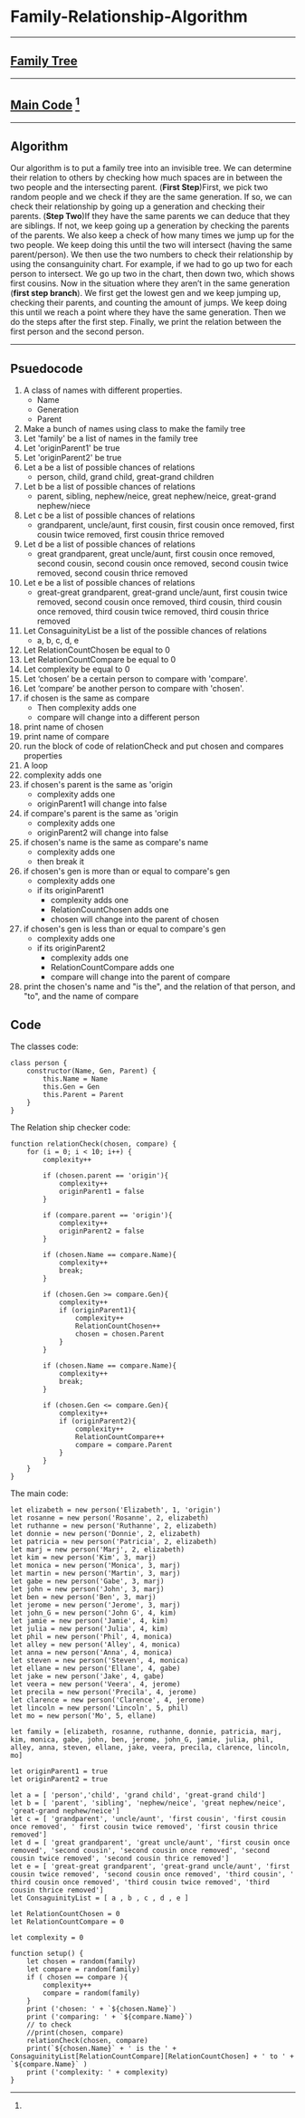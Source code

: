 # Family-Relationship-Algorithm
---
## [Family Tree](https://www.familyecho.com/?p=D7GMC&c=ybfar0kdyj&f=796759587492087536)
---
## [Main Code](https://openprocessing.org/sketch/2268466) [^1]
---
## Algorithm
Our algorithm is to put a family tree into an invisible tree. We can determine their relation to others by checking how much spaces are in between the two people and the intersecting parent. (**First Step**)First, we pick two random people and we check if they are the same generation. If so, we can check their relationship by going up a generation and checking their parents. (**Step Two**)If they have the same parents we can deduce that they are siblings. If not, we keep going up a generation by checking the parents of the parents. We also keep a check of how many times we jump up for the two people. We keep doing this until the two will intersect (having the same parent/person). We then use the two numbers to check their relationship by using the consanguinity chart. For example, if we had to go up two for each person to intersect. We go up two in the chart, then down two, which shows first cousins. Now in the situation where they aren’t in the same generation (**first step branch**). We first get the lowest gen and we keep jumping up, checking their parents, and counting the amount of jumps. We keep doing this until we reach a point where they have the same generation. Then we do the steps after the first step. Finally, we print the relation between the first person and the second person.

---
## Psuedocode
1. A class of names with different properties.
     - Name
     - Generation
     - Parent
2. Make a bunch of names using class to make the family tree
3. Let 'family' be a list of names in the family tree
4. Let 'originParent1' be true
5. Let 'originParent2' be true
6. Let a be a list of possible chances of relations
     - person, child, grand child, great-grand children
7. Let b be a list of possible chances of relations
     - parent, sibling, nephew/neice, great nephew/neice, great-grand nephew/niece
8. Let c be a list of possible chances of relations
     - grandparent, uncle/aunt, first cousin, first cousin once removed, first cousin twice removed, first cousin thrice removed
9. Let d be a list of possible chances of relations
     - great grandparent, great uncle/aunt, first cousin once removed, second cousin, second cousin once removed, second cousin twice removed, second cousin thrice removed
10. Let e be a list of possible chances of relations
     - great-great grandparent, great-grand uncle/aunt, first cousin twice removed, second cousin once removed, third cousin, third cousin once removed, third cousin twice removed, third cousin thrice removed
11. Let ConsaguinityList be a list of the possible chances of relations
      - a, b, c, d, e
12. Let RelationCountChosen be equal to 0
13. Let RelationCountCompare be equal to 0
14. Let complexity be equal to 0
15. Let ‘chosen’ be a certain person to compare with 'compare'.
16. Let ‘compare’ be another person to compare with 'chosen'.
17. if chosen is the same as compare
      - Then complexity adds one
      - compare will change into a different person
18. print name of chosen
19. print name of compare
20. run the block of code of relationCheck and put chosen and compares properties
21. A loop
22. complexity adds one
23. if chosen's parent is the same as 'origin
    - complexity adds one
    - originParent1 will change into false
24. if compare's parent is the same as 'origin
    - complexity adds one
    - originParent2 will change into false
25. if chosen's name is the same as compare's name
    - complexity adds one
    - then break it
26. if chosen's gen is more than or equal to compare's gen
    - complexity adds one
    - if its originParent1
        - complexity adds one
        - RelationCountChosen adds one
        - chosen will change into the parent of chosen
27. if chosen's gen is less than or equal to compare's gen
    - complexity adds one
    - if its originParent2
        - complexity adds one
        - RelationCountCompare adds one
        - compare will change into the parent of compare
28. print the chosen's name and "is the", and the relation of that person, and "to", and the name of compare

## Code
[^1]:
The classes code:
```
class person {
	constructor(Name, Gen, Parent) {
		this.Name = Name
		this.Gen = Gen
		this.Parent = Parent
	}
}
```
The Relation ship checker code:
```
function relationCheck(chosen, compare) {		
	for (i = 0; i < 10; i++) {
		complexity++
		
		if (chosen.parent == 'origin'){
			complexity++
			originParent1 = false
		}
		
		if (compare.parent == 'origin'){
			complexity++
			originParent2 = false
		}
		
		if (chosen.Name == compare.Name){
			complexity++
			break;
		}
		
		if (chosen.Gen >= compare.Gen){
			complexity++
			if (originParent1){
				complexity++
				RelationCountChosen++
				chosen = chosen.Parent
			}
		}
		
		if (chosen.Name == compare.Name){
			complexity++
			break;
		}
		
		if (chosen.Gen <= compare.Gen){
			complexity++
			if (originParent2){
				complexity++
				RelationCountCompare++
				compare = compare.Parent
			}
		}
	}
}
```
The main code:
```
let elizabeth = new person('Elizabeth', 1, 'origin')
let rosanne = new person('Rosanne', 2, elizabeth)
let ruthanne = new person('Ruthanne', 2, elizabeth)
let donnie = new person('Donnie', 2, elizabeth)
let patricia = new person('Patricia', 2, elizabeth)
let marj = new person('Marj', 2, elizabeth)
let kim = new person('Kim', 3, marj)
let monica = new person('Monica', 3, marj)
let martin = new person('Martin', 3, marj)
let gabe = new person('Gabe', 3, marj)
let john = new person('John', 3, marj)
let ben = new person('Ben', 3, marj)
let jerome = new person('Jerome', 3, marj)
let john_G = new person('John G', 4, kim)
let jamie = new person('Jamie', 4, kim)
let julia = new person('Julia', 4, kim)
let phil = new person('Phil', 4, monica)
let alley = new person('Alley', 4, monica)
let anna = new person('Anna', 4, monica)
let steven = new person('Steven', 4, monica)
let ellane = new person('Ellane', 4, gabe)
let jake = new person('Jake', 4, gabe)
let veera = new person('Veera', 4, jerome)
let precila = new person('Precila', 4, jerome)
let clarence = new person('Clarence', 4, jerome)
let lincoln = new person('Lincoln', 5, phil)
let mo = new person('Mo', 5, ellane)

let family = [elizabeth, rosanne, ruthanne, donnie, patricia, marj, kim, monica, gabe, john, ben, jerome, john_G, jamie, julia, phil, alley, anna, steven, ellane, jake, veera, precila, clarence, lincoln, mo]

let originParent1 = true
let originParent2 = true

let a = [ 'person','child', 'grand child', 'great-grand child']
let b = [ 'parent', 'sibling', 'nephew/neice', 'great nephew/neice', 'great-grand nephew/neice']
let c = [ 'grandparent', 'uncle/aunt', 'first cousin', 'first cousin once removed', ' first cousin twice removed', 'first cousin thrice removed']
let d = [ 'great grandparent', 'great uncle/aunt', 'first cousin once removed', 'second cousin', 'second cousin once removed', 'second cousin twice removed', 'second cousin thrice removed']
let e = [ 'great-great grandparent', 'great-grand uncle/aunt', 'first cousin twice removed', 'second cousin once removed', 'third cousin', ' third cousin once removed', 'third cousin twice removed', 'third cousin thrice removed']
let ConsaguinityList = [ a , b , c , d , e ]

let RelationCountChosen = 0
let RelationCountCompare = 0

let complexity = 0

function setup() {
	let chosen = random(family)
	let compare = random(family)
	if ( chosen == compare ){
		complexity++
		compare = random(family)
	}
	print ('chosen: ' + `${chosen.Name}`)
	print ('comparing: ' + `${compare.Name}`)
	// to check
	//print(chosen, compare)
	relationCheck(chosen, compare)
	print(`${chosen.Name}` + ' is the ' + ConsaguinityList[RelationCountCompare][RelationCountChosen] + ' to ' + `${compare.Name}` )
	print ('complexity: ' + complexity)
}
```
